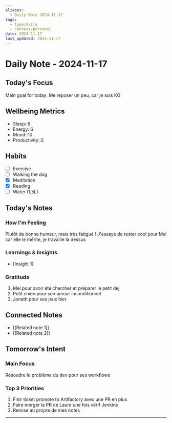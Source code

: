 ```yaml
---
aliases: 
  - Daily Note 2024-11-17
tags: 
  - type/daily
  - context/personal
date: 2024-11-17
last_updated: 2024-11-17
---
```

# Daily Note - 2024-11-17

## Today's Focus
Main goal for today:
Me reposer un peu, car je suis KO

## Wellbeing Metrics
- Sleep::6
- Energy::6
- Mood::10
- Productivity::2

## Habits
- [ ] Exercise
- [ ] Walking the dog
- [x] Meditation
- [x] Reading
- [ ] Water (1,5L)

## Today's Notes
### How I'm Feeling
Plutôt de bonne humeur, mais très fatigué !
J'essaye de rester cool pour Mel car elle le mérite, je travaille là dessus

### Learnings & Insights
- [Insight 1]

### Gratitude
1. Mel pour avoir été chercher et préparer le petit dej
2. Potit chien pour son amour inconditionnel
3. Jonath pour ses jeux hier

## Connected Notes
- [[Related note 1]]
- [[Related note 2]]

## Tomorrow's Intent
### Main Focus
Résoudre le problème du dev pour ses workflows

### Top 3 Priorities
1. Finir ticket promote to Artifactory avec une PR en plus
2. Faire merger la PR de Laure une fois vérif Jenkins
3. Remise au propre de mes notes

---